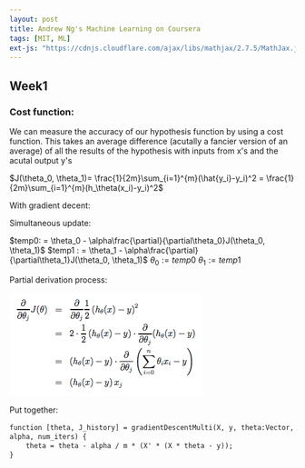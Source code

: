 ```yaml
---
layout: post
title: Andrew Ng's Machine Learning on Coursera
tags: [MIT, ML]
ext-js: "https://cdnjs.cloudflare.com/ajax/libs/mathjax/2.7.5/MathJax.js?config=TeX-MML-AM_CHTML"
---
```


## Week1

### Cost function: 
We can measure the accuracy of our hypothesis function by using a cost function. This takes an average difference (acutally a fancier version of an average) of all the results of the hypothesis with inputs from x's and the acutal output y's

$J(\theta_0, \theta_1)= \frac{1}{2m}\sum_{i=1}^{m}(\hat{y_i}-y_i)^2 = \frac{1}{2m}\sum_{i=1}^{m}(h_\theta(x_i)-y_i)^2$

With gradient decent: 

Simultaneous update: 

$temp0: = \theta_0 - \alpha\frac{\partial}{\partial\theta_0}J(\theta_0, \theta_1)$
$temp1 : = \theta_1 - \alpha\frac{\partial}{\partial\theta_1}J(\theta_0, \theta_1)$
$\theta_0 := temp0$
$\theta_1 := temp1$

Partial derivation process: 

![derivation](../img/gradient-decent.png)


Put together: 
```
function [theta, J_history] = gradientDescentMulti(X, y, theta:Vector, alpha, num_iters) {
	theta = theta - alpha / m * (X' * (X * theta - y));
}
```
